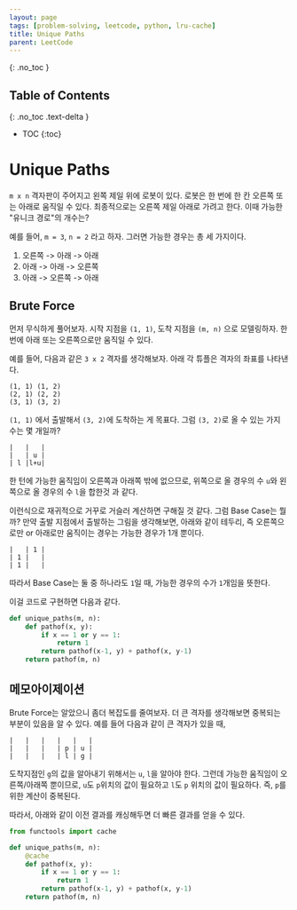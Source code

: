 ```yaml
---
layout: page
tags: [problem-solving, leetcode, python, lru-cache]
title: Unique Paths
parent: LeetCode
---
```


{: .no_toc }
## Table of Contents
{: .no_toc .text-delta }
- TOC
{:toc}

# Unique Paths
 `m x n` 격자판이 주어지고 왼쪽 제일 위에 로봇이 있다. 로봇은 한 번에
 한 칸 오른쪽 또는 아래로 움직일 수 있다. 최종적으로는 오른쪽 제일
 아래로 가려고 한다. 이때 가능한 "유니크 경로"의 개수는?

 예를 들어, `m = 3`, `n = 2` 라고 하자. 그러면 가능한 경우는 총 세
 가지이다.
  1. 오른쪽 -> 아래 -> 아래
  2. 아래 -> 아래 -> 오른쪽
  3. 아래 -> 오른쪽 -> 아래

## Brute Force
 먼저 무식하게 풀어보자. 시작 지점을 `(1, 1)`, 도착 지점을 `(m, n)`
 으로 모델링하자. 한 번에 아래 또는 오른쪽으로만 움직일 수 있다.

 예를 들어, 다음과 같은 `3 x 2` 격자를 생각해보자. 아래 각 튜플은
 격자의 좌표를 나타낸다.

```
(1, 1) (1, 2)
(2, 1) (2, 2)
(3, 1) (3, 2)
```

 `(1, 1)` 에서 출발해서 `(3, 2)`에 도착하는 게 목표다. 그럼 `(3, 2)`로
 올 수 있는 가지 수는 몇 개일까?

```
|   |   |
|   | u |
| l |l+u|
```

 한 턴에 가능한 움직임이 오른쪽과 아래쪽 밖에 없으므로, 위쪽으로 올
 경우의 수 `u`와 왼쪽으로 올 경우의 수 `l`을 합한것 과 같다.

 이런식으로 재귀적으로 거꾸로 거슬러 계산하면 구해질 것 같다. 그럼
 Base Case는 뭘까? 만약 출발 지점에서 출발하는 그림을 생각해보면,
 아래와 같이 테두리, 즉 오른쪽으로만 or 아래로만 움직이는 경우는
 가능한 경우가 1개 뿐이다.


```
|   | 1 |
| 1 |   |
| 1 |   |
```

 따라서 Base Case는 둘 중 하나라도 `1`일 때, 가능한 경우의 수가
 `1`개임을 뜻한다.

 이걸 코드로 구현하면 다음과 같다.

```python
def unique_paths(m, n):
    def pathof(x, y):
        if x == 1 or y == 1:
            return 1
        return pathof(x-1, y) + pathof(x, y-1)
    return pathof(m, n)
```


## 메모아이제이션
 Brute Force는 알았으니 좀더 복잡도를 줄여보자. 더 큰 격자를
 생각해보면 중복되는 부분이 있음을 알 수 있다. 예를 들어 다음과 같이
 큰 격자가 있을 때,

```
|   |   |   |   |   |
|   |   |   | p | u |
|   |   |   | l | g |
```

 도착지점인 `g`의 값을 알아내기 위해서는 `u`, `l`을 알아야
 한다. 그런데 가능한 움직임이 오른쪽/아래쪽 뿐이므로, `u`도 `p`위치의
 값이 필요하고 `l`도 `p` 위치의 값이 필요하다. 즉, `p`를 위한 계산이
 중복된다.

 따라서, 아래와 같이 이전 결과를 캐싱해두면 더 빠른 결과를 얻을 수
 있다.

```python
from functools import cache

def unique_paths(m, n):
    @cache
    def pathof(x, y):
        if x == 1 or y == 1:
            return 1
        return pathof(x-1, y) + pathof(x, y-1)
    return pathof(m, n)
```

